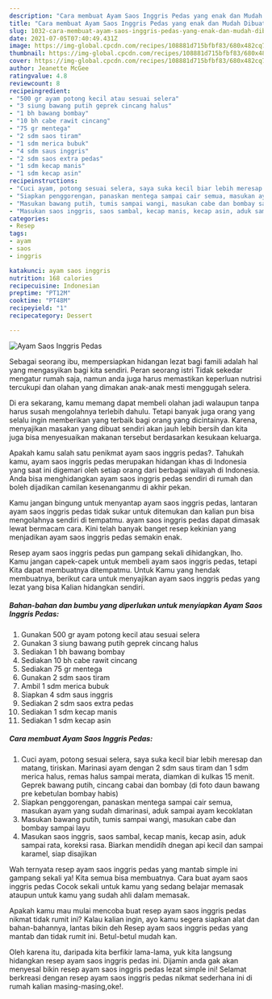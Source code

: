 ```yaml
---
description: "Cara membuat Ayam Saos Inggris Pedas yang enak dan Mudah Dibuat"
title: "Cara membuat Ayam Saos Inggris Pedas yang enak dan Mudah Dibuat"
slug: 1032-cara-membuat-ayam-saos-inggris-pedas-yang-enak-dan-mudah-dibuat
date: 2021-07-05T07:40:49.431Z
image: https://img-global.cpcdn.com/recipes/108881d715bfbf83/680x482cq70/ayam-saos-inggris-pedas-foto-resep-utama.jpg
thumbnail: https://img-global.cpcdn.com/recipes/108881d715bfbf83/680x482cq70/ayam-saos-inggris-pedas-foto-resep-utama.jpg
cover: https://img-global.cpcdn.com/recipes/108881d715bfbf83/680x482cq70/ayam-saos-inggris-pedas-foto-resep-utama.jpg
author: Jeanette McGee
ratingvalue: 4.8
reviewcount: 8
recipeingredient:
- "500 gr ayam potong kecil atau sesuai selera"
- "3 siung bawang putih geprek cincang halus"
- "1 bh bawang bombay"
- "10 bh cabe rawit cincang"
- "75 gr mentega"
- "2 sdm saos tiram"
- "1 sdm merica bubuk"
- "4 sdm saus inggris"
- "2 sdm saos extra pedas"
- "1 sdm kecap manis"
- "1 sdm kecap asin"
recipeinstructions:
- "Cuci ayam, potong sesuai selera, saya suka kecil biar lebih meresap dan matang, tiriskan. Marinasi ayam dengan 2 sdm saus tiram dan 1 sdm merica halus, remas halus sampai merata, diamkan di kulkas 15 menit. Geprek bawang putih, cincang cabai dan bombay (di foto daun bawang pre kebetulan bombay habis)"
- "Siapkan penggorengan, panaskan mentega sampai cair semua, masukan ayam yang sudah dimarinasi, aduk sampai ayam kecoklatan"
- "Masukan bawang putih, tumis sampai wangi, masukan cabe dan bombay sampai layu"
- "Masukan saos inggris, saos sambal, kecap manis, kecap asin, aduk sampai rata, koreksi rasa. Biarkan mendidih dnegan api kecil dan sampai karamel, siap disajikan"
categories:
- Resep
tags:
- ayam
- saos
- inggris

katakunci: ayam saos inggris 
nutrition: 168 calories
recipecuisine: Indonesian
preptime: "PT12M"
cooktime: "PT48M"
recipeyield: "1"
recipecategory: Dessert

---
```



![Ayam Saos Inggris Pedas](https://img-global.cpcdn.com/recipes/108881d715bfbf83/680x482cq70/ayam-saos-inggris-pedas-foto-resep-utama.jpg)

Sebagai seorang ibu, mempersiapkan hidangan lezat bagi famili adalah hal yang mengasyikan bagi kita sendiri. Peran seorang istri Tidak sekedar mengatur rumah saja, namun anda juga harus memastikan keperluan nutrisi tercukupi dan olahan yang dimakan anak-anak mesti menggugah selera.

Di era  sekarang, kamu memang dapat membeli olahan jadi walaupun tanpa harus susah mengolahnya terlebih dahulu. Tetapi banyak juga orang yang selalu ingin memberikan yang terbaik bagi orang yang dicintainya. Karena, menyajikan masakan yang dibuat sendiri akan jauh lebih bersih dan kita juga bisa menyesuaikan makanan tersebut berdasarkan kesukaan keluarga. 



Apakah kamu salah satu penikmat ayam saos inggris pedas?. Tahukah kamu, ayam saos inggris pedas merupakan hidangan khas di Indonesia yang saat ini digemari oleh setiap orang dari berbagai wilayah di Indonesia. Anda bisa menghidangkan ayam saos inggris pedas sendiri di rumah dan boleh dijadikan camilan kesenanganmu di akhir pekan.

Kamu jangan bingung untuk menyantap ayam saos inggris pedas, lantaran ayam saos inggris pedas tidak sukar untuk ditemukan dan kalian pun bisa mengolahnya sendiri di tempatmu. ayam saos inggris pedas dapat dimasak lewat bermacam cara. Kini telah banyak banget resep kekinian yang menjadikan ayam saos inggris pedas semakin enak.

Resep ayam saos inggris pedas pun gampang sekali dihidangkan, lho. Kamu jangan capek-capek untuk membeli ayam saos inggris pedas, tetapi Kita dapat membuatnya ditempatmu. Untuk Kamu yang hendak membuatnya, berikut cara untuk menyajikan ayam saos inggris pedas yang lezat yang bisa Kalian hidangkan sendiri.

<!--inarticleads1-->

##### Bahan-bahan dan bumbu yang diperlukan untuk menyiapkan Ayam Saos Inggris Pedas:

1. Gunakan 500 gr ayam potong kecil atau sesuai selera
1. Gunakan 3 siung bawang putih geprek cincang halus
1. Sediakan 1 bh bawang bombay
1. Sediakan 10 bh cabe rawit cincang
1. Sediakan 75 gr mentega
1. Gunakan 2 sdm saos tiram
1. Ambil 1 sdm merica bubuk
1. Siapkan 4 sdm saus inggris
1. Sediakan 2 sdm saos extra pedas
1. Sediakan 1 sdm kecap manis
1. Sediakan 1 sdm kecap asin




<!--inarticleads2-->

##### Cara membuat Ayam Saos Inggris Pedas:

1. Cuci ayam, potong sesuai selera, saya suka kecil biar lebih meresap dan matang, tiriskan. Marinasi ayam dengan 2 sdm saus tiram dan 1 sdm merica halus, remas halus sampai merata, diamkan di kulkas 15 menit. Geprek bawang putih, cincang cabai dan bombay (di foto daun bawang pre kebetulan bombay habis)
1. Siapkan penggorengan, panaskan mentega sampai cair semua, masukan ayam yang sudah dimarinasi, aduk sampai ayam kecoklatan
1. Masukan bawang putih, tumis sampai wangi, masukan cabe dan bombay sampai layu
1. Masukan saos inggris, saos sambal, kecap manis, kecap asin, aduk sampai rata, koreksi rasa. Biarkan mendidih dnegan api kecil dan sampai karamel, siap disajikan




Wah ternyata resep ayam saos inggris pedas yang mantab simple ini gampang sekali ya! Kita semua bisa membuatnya. Cara buat ayam saos inggris pedas Cocok sekali untuk kamu yang sedang belajar memasak ataupun untuk kamu yang sudah ahli dalam memasak.

Apakah kamu mau mulai mencoba buat resep ayam saos inggris pedas nikmat tidak rumit ini? Kalau kalian ingin, ayo kamu segera siapkan alat dan bahan-bahannya, lantas bikin deh Resep ayam saos inggris pedas yang mantab dan tidak rumit ini. Betul-betul mudah kan. 

Oleh karena itu, daripada kita berfikir lama-lama, yuk kita langsung hidangkan resep ayam saos inggris pedas ini. Dijamin anda gak akan menyesal bikin resep ayam saos inggris pedas lezat simple ini! Selamat berkreasi dengan resep ayam saos inggris pedas nikmat sederhana ini di rumah kalian masing-masing,oke!.

